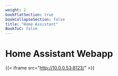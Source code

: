 ```yaml
---
weight: 2
bookFlatSection: true
bookCollapseSection: false
title: "Home Assistant"
BookToC: false
---
```

# Home Assistant Webapp
{{< iframe src="http://10.0.0.53:8123/" >}}
